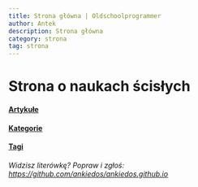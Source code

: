 ```yaml
---
title: Strona główna | Oldschoolprogrammer
author: Antek
description: Strona główna
category: strona
tag: strona
---
```

<!--layout: default-->

# Strona o naukach ścisłych
  #### [Artykułe](https://ankiedos.github.io/blog.md)
  #### [Kategorie](https://ankiedos.github.io/kategorie.md)
  #### [Tagi](https://ankiedos.github.io/tagi.md)


###### Widzisz literówkę? Popraw i zgłoś: <https://github.com/ankiedos/ankiedos.github.io>
